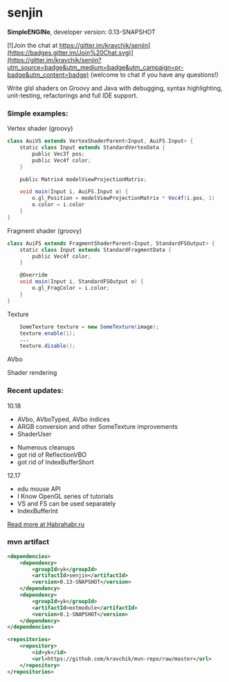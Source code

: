 # senjin
**SimpleENGINe**, developer version: 0.13-SNAPSHOT

[![Join the chat at https://gitter.im/kravchik/senjin](https://badges.gitter.im/Join%20Chat.svg)](https://gitter.im/kravchik/senjin?utm_source=badge&utm_medium=badge&utm_campaign=pr-badge&utm_content=badge)
(welcome to chat if you have any questions!)

Write glsl shaders on Groovy and Java with debugging, syntax highlighting, unit-testing, refactorings and full IDE support.

### Simple examples:

Vertex shader (groovy)
```groovy
class AuiVS extends VertexShaderParent<Input, AuiFS.Input> {
    static class Input extends StandardVertexData {
        public Vec3f pos;
        public Vec4f color;
    }

    public Matrix4 modelViewProjectionMatrix;

    void main(Input i, AuiFS.Input o) {
        o.gl_Position = modelViewProjectionMatrix * Vec4f(i.pos, 1)
        o.color = i.color
    }
}
```

Fragment shader (groovy)
```groovy
class AuiFS extends FragmentShaderParent<Input, StandardFSOutput> {
    static class Input extends StandardFragmentData {
        public Vec4f color;
    }

    @Override
    void main(Input i, StandardFSOutput o) {
        o.gl_FragColor = i.color;
    }
}
```
Texture
```java
    SomeTexture texture = new SomeTexture(image);
    texture.enable(1);
    ...
    texture.disable();
```

AVbo

Shader rendering


### Recent updates:

10.18
+ AVbo, AVboTyped, AVbo indices
+ ARGB conversion and other SomeTexture improvements
+ ShaderUser 
* Numerous cleanups
* got rid of ReflectionVBO
* got rid of IndexBufferShort


12.17
+ edu mouse API
+ I Know OpenGL series of tutorials
+ VS and FS can be used separately
+ IndexBufferInt

[Read more at Habrahabr.ru](http://habrahabr.ru/post/269591/)

### mvn artifact
```xml
<dependencies>
    <dependency>
        <groupId>yk</groupId>
        <artifactId>senjin</artifactId>
        <version>0.13-SNAPSHOT</version>
    </dependency>
    <dependency>
        <groupId>yk</groupId>
        <artifactId>extmodule</artifactId>
        <version>0.1-SNAPSHOT</version>
    </dependency>
</dependencies>

<repositories>
    <repository>
        <id>yk</id>
        <url>https://github.com/kravchik/mvn-repo/raw/master</url>
    </repository>
</repositories>
```



